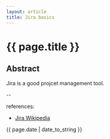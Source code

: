 ```yaml
---
layout: article
title: Jira basics
---
```

# {{ page.title }}

## Abstract

Jira is a good projcet management tool.


--

references:

* [Jira Wikipedia](https://en.wikipedia.org/wiki/Jira_(software))

{{ page.date | date_to_string }}
